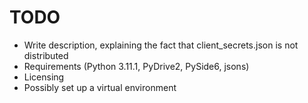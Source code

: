# TODO

* Write description, explaining the fact that client_secrets.json is not distributed
* Requirements (Python 3.11.1, PyDrive2, PySide6, jsons)
* Licensing
* Possibly set up a virtual environment
